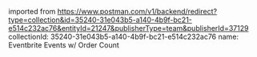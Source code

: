 imported from https://www.postman.com/v1/backend/redirect?type=collection&id=35240-31e043b5-a140-4b9f-bc21-e514c232ac76&entityId=21247&publisherType=team&publisherId=37129
collectionId: 35240-31e043b5-a140-4b9f-bc21-e514c232ac76
name: Eventbrite Events w/ Order Count